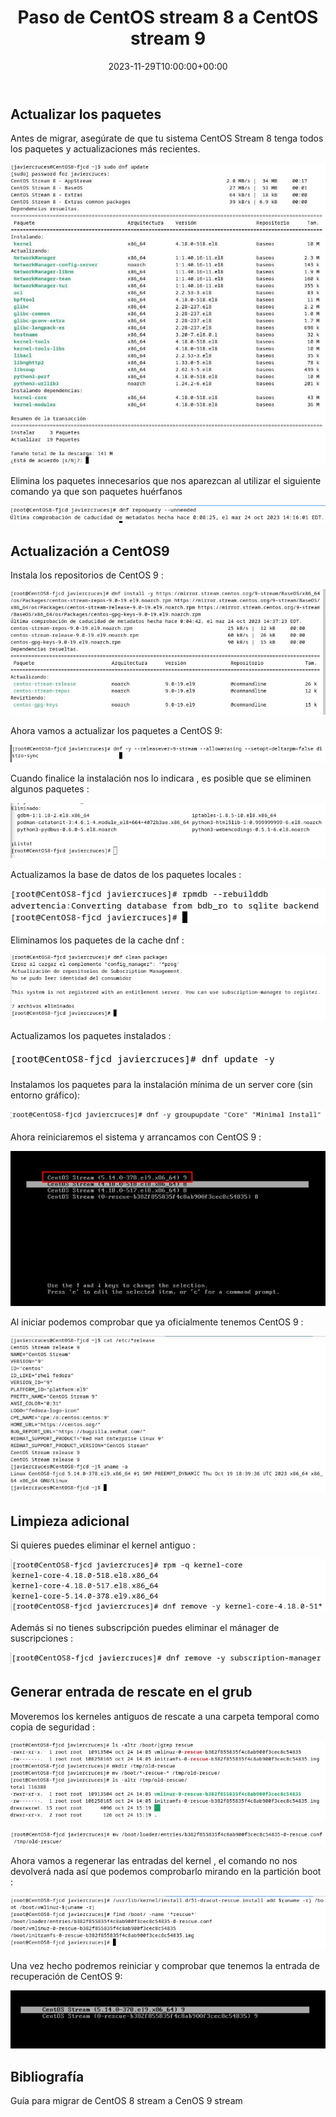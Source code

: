 ﻿---
title: "Paso de CentOS stream 8 a CentOS stream 9"
date: 2023-11-29T10:00:00+00:00
description: Paso de CentOS stream 8 a CentOS stream 9
tags: [Sistemas,ISO,ASO,Linux]
hero: images/sistemas/paso_de_centos_stream_8_a_centos_stream_9/paso_de_centos_stream_8_a_centos_stream_9.png
---



## Actualizar los paquetes

Antes de migrar, asegúrate de que tu sistema CentOS Stream 8 tenga todos los paquetes y actualizaciones más recientes. 

![](/sistemas/migraciones/paso_de_centos_stream_8_a_centos_stream_9/img/Aspose.Words.64b29d49-eb3e-49be-9751-9727b0deafb9.001.jpeg)

Elimina los paquetes innecesarios que nos aparezcan al utilizar el siguiente comando ya que son paquetes huérfanos 

![](/sistemas/migraciones/paso_de_centos_stream_8_a_centos_stream_9/img/Aspose.Words.64b29d49-eb3e-49be-9751-9727b0deafb9.002.png)

## Actualización a CentOS9

Instala los repositorios de CentOS 9 : 

![](/sistemas/migraciones/paso_de_centos_stream_8_a_centos_stream_9/img/Aspose.Words.64b29d49-eb3e-49be-9751-9727b0deafb9.003.jpeg)

Ahora vamos a actualizar los paquetes a CentOS 9:

![](/sistemas/migraciones/paso_de_centos_stream_8_a_centos_stream_9/img/Aspose.Words.64b29d49-eb3e-49be-9751-9727b0deafb9.004.png)

Cuando finalice la instalación nos lo indicara , es posible que se eliminen algunos paquetes  :

![](/sistemas/migraciones/paso_de_centos_stream_8_a_centos_stream_9/img/Aspose.Words.64b29d49-eb3e-49be-9751-9727b0deafb9.005.png)

Actualizamos la base de datos de los paquetes locales :

![](/sistemas/migraciones/paso_de_centos_stream_8_a_centos_stream_9/img/Aspose.Words.64b29d49-eb3e-49be-9751-9727b0deafb9.006.png)

Eliminamos los paquetes de la cache dnf :

![](/sistemas/migraciones/paso_de_centos_stream_8_a_centos_stream_9/img/Aspose.Words.64b29d49-eb3e-49be-9751-9727b0deafb9.007.png)

Actualizamos los paquetes instalados :

![](/sistemas/migraciones/paso_de_centos_stream_8_a_centos_stream_9/img/Aspose.Words.64b29d49-eb3e-49be-9751-9727b0deafb9.008.png)

Instalamos los paquetes para la instalación mínima de un server core (sin entorno gráfico):

![](/sistemas/migraciones/paso_de_centos_stream_8_a_centos_stream_9/img/Aspose.Words.64b29d49-eb3e-49be-9751-9727b0deafb9.009.png)

Ahora reiniciaremos el sistema y arrancamos con CentOS 9 :

![](/sistemas/migraciones/paso_de_centos_stream_8_a_centos_stream_9/img/Aspose.Words.64b29d49-eb3e-49be-9751-9727b0deafb9.010.jpeg)

Al iniciar podemos comprobar que ya oficialmente tenemos CentOS 9 :

![](/sistemas/migraciones/paso_de_centos_stream_8_a_centos_stream_9/img/Aspose.Words.64b29d49-eb3e-49be-9751-9727b0deafb9.011.jpeg)

## Limpieza adicional

Si quieres puedes eliminar el kernel antiguo :

![](/sistemas/migraciones/paso_de_centos_stream_8_a_centos_stream_9/img/Aspose.Words.64b29d49-eb3e-49be-9751-9727b0deafb9.012.png)

Además si no tienes subscripción puedes eliminar el mánager de suscripciones :

![](/sistemas/migraciones/paso_de_centos_stream_8_a_centos_stream_9/img/Aspose.Words.64b29d49-eb3e-49be-9751-9727b0deafb9.013.png)

## Generar entrada de rescate en el grub

Moveremos los kerneles antiguos de rescate a una carpeta temporal como copia de seguridad :

![](/sistemas/migraciones/paso_de_centos_stream_8_a_centos_stream_9/img/Aspose.Words.64b29d49-eb3e-49be-9751-9727b0deafb9.014.png)

![](/sistemas/migraciones/paso_de_centos_stream_8_a_centos_stream_9/img/Aspose.Words.64b29d49-eb3e-49be-9751-9727b0deafb9.015.png)

Ahora vamos  a regenerar las entradas del kernel , el comando no nos devolverá nada así que podemos comprobarlo mirando en la partición boot :

![](/sistemas/migraciones/paso_de_centos_stream_8_a_centos_stream_9/img/Aspose.Words.64b29d49-eb3e-49be-9751-9727b0deafb9.016.png)

Una vez hecho podremos reiniciar y comprobar  que tenemos la entrada de recuperación de CentOS 9:

![](/sistemas/migraciones/paso_de_centos_stream_8_a_centos_stream_9/img/Aspose.Words.64b29d49-eb3e-49be-9751-9727b0deafb9.017.png)

## Bibliografía

Guía para migrar de CentOS 8 stream a CenOS 9 stream 

